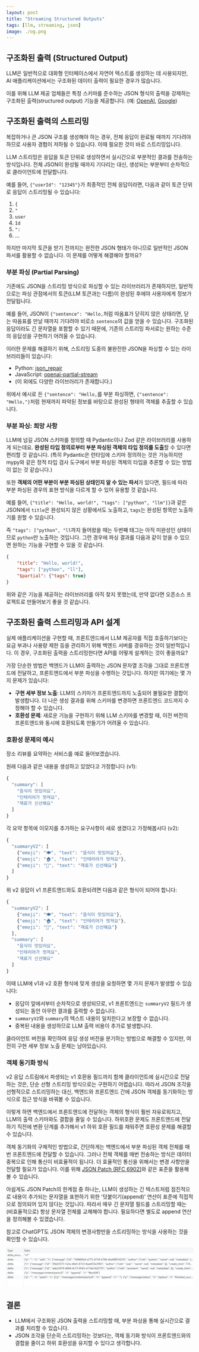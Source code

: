 ```yaml
---
layout: post
title: "Streaming Structured Outputs"
tags: [llm, streaming, json]
image: ./og.png
---
```


## 구조화된 출력 (Structured Output)

LLM은 일반적으로 대화형 인터페이스에서 자연어 텍스트를 생성하는 데 사용되지만, AI 애플리케이션에서는 구조화된 데이터 출력이 필요한 경우가 많습니다.  

이를 위해 LLM 제공 업체들은 특정 스키마를 준수하는 JSON 형식의 출력을 강제하는 구조화된 출력(structured output) 기능을 제공합니다. (예: [OpenAI](https://platform.openai.com/docs/guides/structured-outputs?api-mode=chat), [Google](https://ai.google.dev/gemini-api/docs/structured-output))

## 구조화된 출력의 스트리밍

복잡하거나 큰 JSON 구조를 생성해야 하는 경우, 전체 응답이 완료될 때까지 기다려야 하므로 사용자 경험이 저하될 수 있습니다. 이때 필요한 것이 바로 스트리밍입니다. 

<!-- truncate -->

LLM 스트리밍은 응답을 토큰 단위로 생성하면서 실시간으로 부분적인 결과를 전송하는 방식입니다. 전체 JSON이 완성될 때까지 기다리는 대신, 생성되는 부분부터 순차적으로 클라이언트에 전달합니다.  

예를 들어, `{"userId": "12345"}`가 최종적인 전체 응답이라면, 다음과 같이 토큰 단위로 응답이 스트리밍될 수 있습니다:

1. `{` 
2. `"` 
3. `user`  
4. `Id`
5. `":`
6. ...

하지만 마지막 토큰을 받기 전까지는 완전한 JSON 형태가 아니므로 일반적인 JSON 파서를 활용할 수 없습니다. 이 문제를 어떻게 해결해야 할까요?

### 부분 파싱 (Partial Parsing)

기존에도 JSON을 스트리밍 방식으로 파싱할 수 있는 라이브러리가 존재하지만, 일반적으로는 파싱 관점에서의 토큰(LLM 토큰과는 다름)이 완성된 후에야 사용자에게 정보가 전달됩니다.  

예를 들어, JSON이 `{"sentence": "Hello,`처럼 따옴표가 닫히지 않은 상태라면, 닫는 따옴표를 만날 때까지 기다려야 비로소 `sentence`의 값을 얻을 수 있습니다. 구조화된 응답이라도 긴 문자열을 포함할 수 있기 때문에, 기존의 스트리밍 파서로는 원하는 수준의 응답성을 구현하기 어려울 수 있습니다.  

이러한 문제를 해결하기 위해, 스트리밍 도중의 불완전한 JSON을 파싱할 수 있는 라이브러리들이 있습니다:

* Python: [json_repair](https://github.com/mangiucugna/json_repair)  
* JavaScript: [openai-partial-stream](https://github.com/st3w4r/openai-partial-stream)  
* (이 외에도 다양한 라이브러리가 존재합니다.)

위에서 예시로 든 `{"sentence": "Hello,`를 부분 파싱하면, `{"sentence": "Hello,"}`처럼 현재까지 파악된 정보를 바탕으로 완성된 형태의 객체를 추출할 수 있습니다.

### 부분 파싱: 희망 사항

LLM에 넘길 JSON 스키마를 정의할 때 Pydantic이나 Zod 같은 라이브러리를 사용하게 되는데요. **완성된 타입 정의로부터 부분 파싱된 객체의 타입 정의를 도출**할 수 있다면 편리할 것 같습니다.
(특히 Pydantic은 런타임에 스키마 정의하는 것은 가능하지만 mypy와 같은 정적 타입 검사 도구에서 부분 파싱된 객체의 타입을 추론할 수 있는 방법이 없는 것 같습니다.)

또한 **객체의 어떤 부분이 부분 파싱된 상태인지 알 수 있는 파서**가 있다면, 필드에 따라 부분 파싱된 경우의 표현 방식을 다르게 할 수 있어 유용할 것 같습니다.

예를 들어, `{"title": "Hello, world!", "tags": ["python", "llm"]}`과 같은 JSON에서 `title`은 완성되지 않은 상황에서도 노출하고, `tags`는 완성된 항목만 노출하기를 원할 수 있습니다.

즉 `"tags": ["python", "ll`까지 들어왔을 때는 두번째 태그는 아직 미완성인 상태이므로 `python`만 노출하는 것입니다. 그런 경우에 파싱 결과를 다음과 같이 얻을 수 있으면 원하는 기능을 구현할 수 있을 것 같습니다.

```json
{
    "title": "Hello, world!",
    "tags": ["python", "ll"],
    "$partial": {"tags": true}
}
```

위와 같은 기능을 제공하는 라이브러리를 아직 찾지 못했는데, 만약 없다면 오픈소스 프로젝트로 만들어보기 좋을 것 같습니다.

## 구조화된 출력 스트리밍과 API 설계

실제 애플리케이션을 구현할 때, 프론트엔드에서 LLM 제공자를 직접 호출하기보다는 요금 부과나 사용량 제한 등을 관리하기 위해 백엔드 서버를 경유하는 것이 일반적입니다. 이 경우, 구조화된 출력을 스트리밍한다면 API를 어떻게 설계하는 것이 좋을까요?

가장 단순한 방법은 백엔드가 LLM이 출력하는 JSON 문자열 조각을 그대로 프론트엔드에 전달하고, 프론트엔드에서 부분 파싱을 수행하는 것입니다. 하지만 여기에는 몇 가지 문제가 있습니다:

* **구현 세부 정보 노출**: LLM의 스키마가 프론트엔드까지 노출되어 불필요한 결합이 발생합니다. 더 나은 생성 결과를 위해 스키마를 변경하면 프론트엔드 코드까지 수정해야 할 수 있습니다.  
* **호환성 문제**: 새로운 기능을 구현하기 위해 LLM 스키마를 변경할 때, 이전 버전의 프론트엔드와 동시에 호환되도록 만들기가 어려울 수 있습니다.

### 호환성 문제의 예시

장소 리뷰를 요약하는 서비스를 예로 들어보겠습니다.  

원래 다음과 같은 내용을 생성하고 있었다고 가정합니다 (v1):

```js
{  
  "summary": [
    "음식이 맛있어요",
    "인테리어가 멋져요",
    "재료가 신선해요"
  ]
}
```

각 요약 항목에 이모지를 추가하는 요구사항이 새로 생겼다고 가정해봅시다 (v2):  

```js
{  
  "summaryV2": [
    {"emoji": "🍽️", "text": "음식이 맛있어요"},
    {"emoji": "🏠", "text": "인테리어가 멋져요"},
    {"emoji": "🥗", "text": "재료가 신선해요"}
  ]  
}
```

위 v2 응답이 v1 프론트엔드와도 호환되려면 다음과 같은 형식이 되어야 합니다:

```js
{  
  "summaryV2": [
    {"emoji": "🍽️", "text": "음식이 맛있어요"},
    {"emoji": "🏠", "text": "인테리어가 멋져요"},
    {"emoji": "🥗", "text": "재료가 신선해요"}
  ],
  "summary": [
    "음식이 맛있어요",  
    "인테리어가 멋져요",  
    "재료가 신선해요"  
  ]
}
```

이때 LLM에 v1과 v2 호환 형식에 맞게 생성을 요청하면 몇 가지 문제가 발생할 수 있습니다:

* 응답이 앞에서부터 순차적으로 생성되므로, v1 프론트엔드는 `summaryV2` 필드가 생성되는 동안 아무런 결과를 출력할 수 없습니다.  
* `summaryV2`와 `summary`의 텍스트 내용이 일치한다고 보장할 수 없습니다.
* 중복된 내용을 생성하므로 LLM 출력 비용이 추가로 발생합니다.

클라이언트 버전을 확인하여 응답 생성 버전을 분기하는 방법으로 해결할 수 있지만, 여전히 구현 세부 정보 노출 문제는 남아있습니다.

### 객체 동기화 방식

v2 응답 스트림에서 파생되는 v1 호환용 필드까지 함께 클라이언트에 실시간으로 전달하는 것은, 단순 선형 스트리밍 방식으로는 구현하기 어렵습니다. 따라서 JSON 조각을 선형적으로 스트리밍하는 대신, 백엔드와 프론트엔드 간에 JSON 객체를 동기화하는 방식으로 접근 방식을 바꿔볼 수 있습니다.

이렇게 하면 백엔드에서 프론트엔드에 전달하는 객체의 형식이 훨씬 자유로워지고, LLM의 출력 스키마와도 결합을 줄일 수 있습니다. 하위호환 문제도 프론트엔드에 전달하기 직전에 변환 단계를 추가해서 v1 하위 호환 필드를 채워주면 호환성 문제를 해결할 수 있습니다.

객체 동기화의 구체적인 방법으로, 간단하게는 백엔드에서 부분 파싱된 객체 전체를 매번 프론트엔드에 전달할 수 있습니다. 그러나 전체 객체를 매번 전송하는 방식은 데이터 중복으로 인해 통신이 비효율적이 됩니다. 더 효율적인 통신을 위해서는 변경 사항만을 전달할 필요가 있습니다. 이를 위해 [JSON Patch (RFC 6902)](https://datatracker.ietf.org/doc/html/rfc6902)와 같은 표준을 활용해볼 수 있습니다.

아쉽게도 JSON Patch의 한계점 중 하나는, LLM이 생성하는 긴 텍스트처럼 점진적으로 내용이 추가되는 문자열을 표현하기 위한 '덧붙이기(append)' 연산이 표준에 직접적으로 정의되어 있지 않다는 것입니다. 따라서 매우 긴 문자열 필드를 스트리밍할 때는 (비효율적으로) 항상 문자열 전체를 교체해야 합니다. 필요하다면 별도로 append 연산을 정의해볼 수 있겠습니다.

참고로 ChatGPT도 JSON 객체의 변경사항만을 스트리밍하는 방식을 사용하는 것을 확인할 수 있습니다.

![ChatGPT delta encoding](./chatgpt-delta.png)

## 결론

- LLM에서 구조화된 JSON 출력을 스트리밍할 때, 부분 파싱을 통해 실시간으로 결과를 처리할 수 있습니다.
- JSON 조각을 단순히 스트리밍하는 것보다는, 객체 동기화 방식이 프론트엔드와의 결합을 줄이고 하위 호환성을 유지할 수 있다고 생각합니다.
